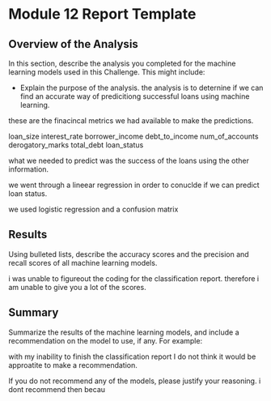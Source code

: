 # Module 12 Report Template

## Overview of the Analysis

In this section, describe the analysis you completed for the machine learning models used in this Challenge. This might include:

* Explain the purpose of the analysis.
the analysis is to deternine if we can find an accurate way of predicitiong successful loans using machine learning. 

these are the finacincal metrics we had  available to make the predictions. 

loan_size	interest_rate	borrower_income	debt_to_income	num_of_accounts	derogatory_marks	total_debt	loan_status

what we needed to predict was the success of the loans using the other information. 

we went through a lineear regression in order to conuclde if we can predict loan status.

we used logistic regression and a confusion matrix
## Results

Using bulleted lists, describe the accuracy scores and the precision and recall scores of all machine learning models.


   i was unable to figureout the coding for the classification report. therefore i am unable to give you a lot of the scores. 

## Summary

Summarize the results of the machine learning models, and include a recommendation on the model to use, if any. For example:


with my inability to finish the classification report I do not think it would be approatite to make a recommendation. 


If you do not recommend any of the models, please justify your reasoning.
 i dont recommend then becau